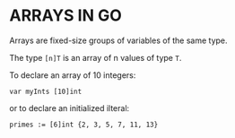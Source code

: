 # ARRAYS IN GO

Arrays are fixed-size groups of variables of the same type.

The type `[n]T` is an array of n values of type `T`.

To declare an array of 10 integers:

    var myInts [10]int

or to declare an initialized ilteral:

    primes := [6]int {2, 3, 5, 7, 11, 13}

